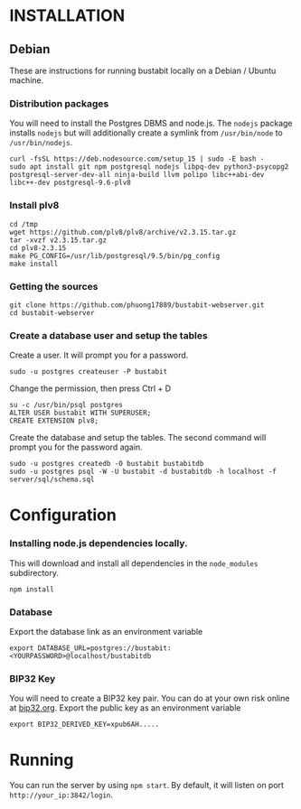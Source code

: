 INSTALLATION
============

Debian
-------------

These are instructions for running bustabit locally on a Debian / Ubuntu machine.

### Distribution packages

You will need to install the Postgres DBMS and node.js. The `nodejs`
package installs `nodejs` but will additionally create a symlink from
`/usr/bin/node` to `/usr/bin/nodejs`.

    curl -fsSL https://deb.nodesource.com/setup_15 | sudo -E bash -
    sudo apt install git npm postgresql nodejs libpq-dev python3-psycopg2 postgresql-server-dev-all ninja-build llvm polipo libc++abi-dev libc++-dev postgresql-9.6-plv8

### Install plv8
```
cd /tmp
wget https://github.com/plv8/plv8/archive/v2.3.15.tar.gz
tar -xvzf v2.3.15.tar.gz
cd plv8-2.3.15
make PG_CONFIG=/usr/lib/postgresql/9.5/bin/pg_config
make install
```

### Getting the sources

    git clone https://github.com/phuong17889/bustabit-webserver.git
    cd bustabit-webserver

### Create a database user and setup the tables

Create a user. It will prompt you for a password.

    sudo -u postgres createuser -P bustabit

Change the permission, then press Ctrl + D

    su -c /usr/bin/psql postgres
    ALTER USER bustabit WITH SUPERUSER;
    CREATE EXTENSION plv8;


Create the database and setup the tables. The second command will prompt you
for the password again.

    sudo -u postgres createdb -O bustabit bustabitdb
    sudo -u postgres psql -W -U bustabit -d bustabitdb -h localhost -f server/sql/schema.sql


Configuration
=============

### Installing node.js dependencies locally.

This will download and install all dependencies in the `node_modules` subdirectory.

    npm install

### Database

Export the database link as an environment variable

    export DATABASE_URL=postgres://bustabit:<YOURPASSWORD>@localhost/bustabitdb

### BIP32 Key

You will need to create a BIP32 key pair. You can do at your own risk online at [bip32.org](http://bip32.org/). Export the public key as an environment variable

    export BIP32_DERIVED_KEY=xpub6AH.....


Running
=======

You can run the server by using `npm start`. By default, it will listen on port `http://your_ip:3842/login`.
